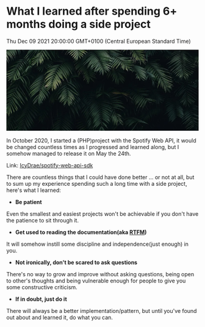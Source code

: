 # What I learned after spending 6+ months doing a side project

Thu Dec 09 2021 20:00:00 GMT+0100 (Central European Standard Time)

![Cover image showing palm leaves.](./cover_images/6-months-project.png)

In October 2020, I started a (PHP)project with the Spotify Web API, it would be changed countless times as I progressed and learned along, but I somehow managed to release it on May the 24th.

Link: <a href="https://github.com/IcyDrae/spotify-web-api-sdk/" target="_blank">IcyDrae/spotify-web-api-sdk</a>

There are countless things that I could have done better ... or not at all, but to sum up my experience spending such a long time with a side project, here's what I learned:

- **Be patient**

Even the smallest and easiest projects won't be achievable if you don't have the patience to sit through it.

- **Get used to reading the documentation(aka <a href="https://en.wikipedia.org/wiki/RTFM" target="_blank">RTFM</a>)**

It will somehow instill some discipline and independence(just enough) in you.

- **Not ironically, don't be scared to ask questions**

There's no way to grow and improve without asking questions, being open to other's thoughts and being vulnerable enough for people to give you some constructive criticism.

- **If in doubt, just do it**

There will always be a better implementation/pattern, but until you've found out about and learned it, do what you can.
